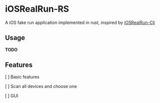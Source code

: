 # iOSRealRun-RS

A iOS fake run application implemented in rust, inspired by [iOSRealRun-Cli](https://github.com/iOSRealRun/iOSRealRun-cli-17)

## Usage

**TODO**

## Features

[ ] Basic features

[ ] Scan all devices and choose one

[ ] GUI